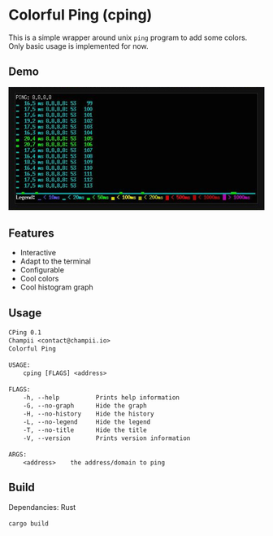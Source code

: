 # Colorful Ping (cping)

This is a simple wrapper around unix `ping` program to add some colors.
Only basic usage is implemented for now.

## Demo

![demo](/media/demo.jpg)

## Features

- Interactive
- Adapt to the terminal
- Configurable
- Cool colors
- Cool histogram graph

## Usage

```
CPing 0.1
Champii <contact@champii.io>
Colorful Ping

USAGE:
    cping [FLAGS] <address>

FLAGS:
    -h, --help          Prints help information
    -G, --no-graph      Hide the graph
    -H, --no-history    Hide the history
    -L, --no-legend     Hide the legend
    -T, --no-title      Hide the title
    -V, --version       Prints version information

ARGS:
    <address>    the address/domain to ping
```

## Build

Dependancies: Rust

`cargo build`
